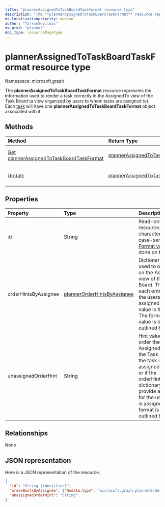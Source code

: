```yaml
---
title: "plannerAssignedToTaskBoardTaskFormat resource type"
description: "The **plannerAssignedToTaskBoardTaskFormat** resource represents the information used to render a task correctly in the AssignedTo view of the Task Board (a view organized by users to whom tasks are assigned to). Each task will have one **plannerAssignedToTaskBoardTaskFormat** object associated with it."
ms.localizationpriority: medium
author: "TarkanSevilmis"
ms.prod: "planner"
doc_type: resourcePageType
---
```


# plannerAssignedToTaskBoardTaskFormat resource type

Namespace: microsoft.graph

The **plannerAssignedToTaskBoardTaskFormat** resource represents the information used to render a task correctly in the AssignedTo view of the Task Board (a view organized by users to whom tasks are assigned to). Each [task](plannertask.md) will have one **plannerAssignedToTaskBoardTaskFormat** object associated with it.


## Methods

| Method		   | Return Type	|Description|
|:---------------|:--------|:----------|
|[Get plannerAssignedToTaskBoardTaskFormat](../api/plannerassignedtotaskboardtaskformat-get.md) | [plannerAssignedToTaskBoardTaskFormat](plannerassignedtotaskboardtaskformat.md) |Read properties and relationships of **plannerAssignedToTaskBoardTaskFormat** object.|
|[Update](../api/plannerassignedtotaskboardtaskformat-update.md) | [plannerAssignedToTaskBoardTaskFormat](plannerassignedtotaskboardtaskformat.md)	|Update **plannerAssignedToTaskBoardTaskFormat** object. |

## Properties
| Property	   | Type	|Description|
|:---------------|:--------|:----------|
|id|String| Read-only. ID of the resource. It is 28 characters long and case-sensitive. [Format validation](planner-identifiers-disclaimer.md) is done on the service.|
|orderHintsByAssignee|[plannerOrderHintsByAssignee](plannerorderhintsbyassignee.md)|Dictionary of hints used to order tasks on the AssignedTo view of the Task Board. The key of each entry is one of the users the task is assigned to and the value is the order hint. The format of each value is defined as outlined [here](planner-order-hint-format.md).|
|unassignedOrderHint|String|Hint value used to order the task on the AssignedTo view of the Task Board when the task is not assigned to anyone, or if the orderHintsByAssignee dictionary does not provide an order hint for the user the task is assigned to. The format is defined as outlined [here](planner-order-hint-format.md).|

## Relationships
None


## JSON representation
Here is a JSON representation of the resource.

<!--{
  "blockType": "resource",
  "optionalProperties": [],
  "baseType": "microsoft.graph.entity",
  "@odata.type": "microsoft.graph.plannerAssignedToTaskBoardTaskFormat"
}-->

```json
{
  "id": "String (identifier)",
  "orderHintsByAssignee": {"@odata.type": "microsoft.graph.plannerOrderHintsByAssignee"},
  "unassignedOrderHint": "String"
}

```

<!-- uuid: 8fcb5dbc-d5aa-4681-8e31-b001d5168d79
2015-10-25 14:57:30 UTC -->
<!-- {
  "type": "#page.annotation",
  "description": "plannerAssignedToTaskBoardTaskFormat resource",
  "keywords": "",
  "section": "documentation",
  "tocPath": ""
}-->

